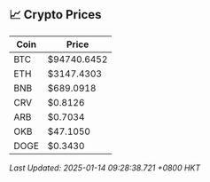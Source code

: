 ## 📈 Crypto Prices

| Coin | Price |
| ---- | ----- |
| BTC | $94740.6452 |
| ETH | $3147.4303 |
| BNB | $689.0918 |
| CRV | $0.8126 |
| ARB | $0.7034 |
| OKB | $47.1050 |
| DOGE | $0.3430 |

_Last Updated: 2025-01-14 09:28:38.721 +0800 HKT_